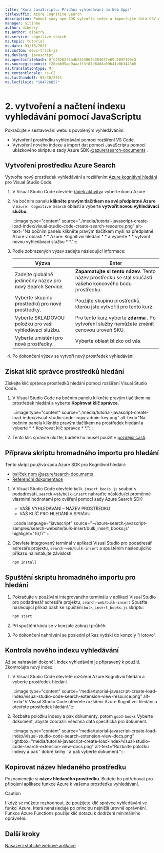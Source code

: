 ```yaml
---
title: 'Kurz JavaScriptu: Přidání vyhledávání do Web Apps'
titleSuffix: Azure Cognitive Search
description: Pomocí sady npm SDK vytvořte index a importujte data CSV do indexu vyhledávání pomocí JavaScriptu @azure/search-documents .
manager: nitinme
author: diberry
ms.author: diberry
ms.service: cognitive-search
ms.topic: tutorial
ms.date: 03/18/2021
ms.custom: devx-track-js
ms.devlang: javascript
ms.openlocfilehash: 0fd28262f4a4b852386fa354037e69c5097109c5
ms.sourcegitcommit: f28ebb95ae9aaaff3f87d8388a09b41e0b3445b5
ms.translationtype: MT
ms.contentlocale: cs-CZ
ms.lasthandoff: 03/30/2021
ms.locfileid: "104726857"
---
```

# <a name="2---create-and-load-search-index-with-javascript"></a>2. vytvoření a načtení indexu vyhledávání pomocí JavaScriptu

Pokračujte v sestavování webu s povoleným vyhledáváním:
* Vytvoření prostředku vyhledávání pomocí rozšíření VS Code
* Vytvoření nového indexu a import dat pomocí JavaScriptu pomocí ukázkového skriptu a sady Azure SDK [@azure/search-documents](https://www.npmjs.com/package/@azure/search-documents) .

## <a name="create-an-azure-search-resource"></a>Vytvoření prostředku Azure Search 

Vytvořte nový prostředek vyhledávání s rozšířením [Azure kognitivní hledání](https://marketplace.visualstudio.com/items?itemName=ms-azuretools.vscode-azurecognitivesearch) pro Visual Studio Code.

1. V Visual Studio Code otevřete [řádek aktivity](https://code.visualstudio.com/docs/getstarted/userinterface)a vyberte ikonu Azure. 

1. Na bočním panelu **klikněte pravým tlačítkem na své předplatné Azure** v `Azure: Cognitive Search` oblasti a vyberte **vytvořit novou vyhledávací službu**.

    :::image type="content" source="./media/tutorial-javascript-create-load-index/visual-studio-code-create-search-resource.png" alt-text="Na bočním panelu klikněte pravým tlačítkem myši na předplatné Azure v oblasti * * Azure: Kognitivní hledání * * a vyberte * * vytvořit novou vyhledávací službu * *.":::

1. Podle zobrazených výzev zadejte následující informace:

    |Výzva|Enter|
    |--|--|
    |Zadejte globálně jedinečný název pro nový Search Service.|**Zapamatujte si tento název**. Tento název prostředku se stal součástí vašeho koncového bodu prostředku.|
    |Vyberte skupinu prostředků pro nové prostředky.|Použijte skupinu prostředků, kterou jste vytvořili pro tento kurz.|
    |Vyberte SKLADOVOU položku pro vaši vyhledávací službu.|Pro tento kurz vyberte **zdarma** . Po vytvoření služby nemůžete změnit cenovou úroveň SKU.|
    |Vyberte umístění pro nové prostředky.|Vyberte oblast blízko od vás.|

1. Po dokončení výzev se vytvoří nový prostředek vyhledávání. 

## <a name="get-your-search-resource-admin-key"></a>Získat klíč správce prostředků hledání

Získejte klíč správce prostředků hledání pomocí rozšíření Visual Studio Code. 

1. V Visual Studio Code na bočním panelu klikněte pravým tlačítkem na prostředek hledání a vyberte **Kopírovat klíč správce**.

    :::image type="content" source="./media/tutorial-javascript-create-load-index/visual-studio-code-copy-admin-key.png" alt-text="Na bočním panelu klikněte pravým tlačítkem na prostředek hledání a vyberte * * Kopírovat klíč správce * *.":::

1. Tento klíč správce uložte, budete ho muset použít v [pozdější části](#prepare-the-bulk-import-script-for-search). 

## <a name="prepare-the-bulk-import-script-for-search"></a>Příprava skriptu hromadného importu pro hledání

Tento skript používá sadu Azure SDK pro Kognitivní hledání:

* [balíček npm @azure/search-documents](https://www.npmjs.com/package/@azure/search-documents)
* [Referenční dokumentace](/javascript/api/overview/azure/search-documents-readme)

1. V Visual Studio Code otevřete `bulk_insert_books.js` soubor v podadresáři,  `search-web/bulk-insert` nahraďte následující proměnné vlastními hodnotami pro ověření pomocí sady Azure Search SDK:

    * VAŠE VYHLEDÁVÁNÍ – NÁZEV PROSTŘEDKU
    * VÁŠ KLÍČ PRO HLEDÁNÍ A SPRÁVU

    :::code language="javascript" source="~/azure-search-javascript-samples/search-website/bulk-insert/bulk_insert_books.js" highlight="16,17" :::

1. Otevřete integrovaný terminál v aplikaci Visual Studio pro podadresář adresáře projektu, `search-web/bulk-insert` a spuštěním následujícího příkazu nainstalujte závislosti. 

    ```bash
    npm install 
    ```

## <a name="run-the-bulk-import-script-for-search"></a>Spuštění skriptu hromadného importu pro hledání

1. Pokračujte v používání integrovaného terminálu v aplikaci Visual Studio pro podadresář adresáře projektu, `search-web/bulk-insert` Spusťte následující příkaz bash ke spuštění `bulk_insert_books.js` skriptu:

    ```javascript
    npm start
    ```

1. Při spuštění kódu se v konzole zobrazí průběh. 
1. Po dokončení nahrávání se poslední příkaz vytiskl do konzoly "Hotovo".

## <a name="review-the-new-search-index"></a>Kontrola nového indexu vyhledávání

Až se nahrávání dokončí, index vyhledávání je připravený k použití. Zkontrolujte nový index.

1. V Visual Studio Code otevřete rozšíření Azure Kognitivní hledání a vyberte prostředek hledání.  

    :::image type="content" source="media/tutorial-javascript-create-load-index/visual-studio-code-search-extension-view-resource.png" alt-text="V Visual Studio Code otevřete rozšíření Azure Kognitivní hledání a otevřete prostředek hledání.":::

1. Rozbalte položku indexy a pak dokumenty, potom `good-books` Vyberte dokument, abyste zobrazili všechna data specifická pro dokument.
 
    :::image type="content" source="media/tutorial-javascript-create-load-index/visual-studio-code-search-extension-view-docs.png" lightbox="media/tutorial-javascript-create-load-index/visual-studio-code-search-extension-view-docs.png" alt-text="Rozbalte položku indexy a pak ' dobré knihy ' a pak vyberte dokument.":::

## <a name="copy-your-search-resource-name"></a>Kopírovat název hledaného prostředku

Poznamenejte si **název hledaného prostředku**. Budete ho potřebovat pro připojení aplikace funkce Azure k vašemu prostředku vyhledávání. 

> [!CAUTION]
> I když se můžete rozhodnout, že použijete klíč správce vyhledávání ve funkci Azure, která nenásleduje po principu nejnižší úrovně oprávnění. Funkce Azure Functions použije klíč dotazu k dodržení minimálního oprávnění. 

## <a name="next-steps"></a>Další kroky

[Nasazení statické webové aplikace](tutorial-javascript-deploy-static-web-app.md)